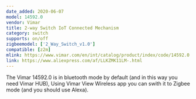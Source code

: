 ```yaml
---
date_added: 2020-06-07
model: 14592.0
vendor: Vimar
title: 2-way Switch IoT Connected Mechanism
category: switch
supports: on/off
zigbeemodel: ['2_Way_Switch_v1.0']
compatible: [z2m]
mlink: https://www.vimar.com/en/int/catalog/product/index/code/14592.0
link: https://www.aliexpress.com/af/LLKZMK11LM-.html
---
```

The Vimar 14592.0 is in bluetooth mode by default (and in this way you need Vimar HUB),
Using Vimar View Wireless app you can swith it to Zigbee mode (and you should use Alexa).
